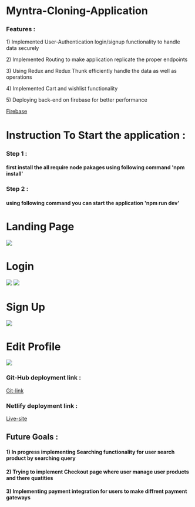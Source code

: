 <h1>Myntra-Cloning-Application</h1>

<h3>Features : </h3>
   <p>1) Implemented User-Authentication login/signup functionality to handle data securely</p>
   <p>2) Implemented Routing to make application replicate the proper endpoints</p>
   <p>3) Using Redux and Redux Thunk efficiently handle the data as well as operations</p>
   <p>4) Implemented Cart and wishlist functionality</p>
   <p>5) Deploying back-end on firebase for better performance</p>

<a href="https://firebase.google.com/">Firebase</a>

<h1>Instruction To Start the application : </h1>
  <h3>Step 1 :</h3>
    <h4>first install the all require node pakages using following command <span>'npm install'</span></h4>

  <h3>Step 2 :</h3>
<h4>using following command you can start the application <span>'npm run dev'</span></h4>

<h1>Landing Page</h1>

<image src="https://i.ibb.co/bBQs0RG/Screenshot-2024-10-05-220355.png"/>

<h1>Login</h1>

<image src="https://i.ibb.co/5Gr26Dn/Screenshot-2024-10-05-220428.png"/>

<image src="https://i.ibb.co/yq93X3V/Screenshot-2024-10-05-220451.png"/>

<h1>Sign Up</h1>

<image src="https://i.ibb.co/Q6JR439/Screenshot-2024-10-05-220509.png"/>

<h1>Edit Profile</h1>

<image src="https://i.ibb.co/Z1QrMpS/Screenshot-2024-10-05-220610.png"/>

<h3>Git-Hub deployment link : </h3> <a href="https://github.com/masai-course/sagar_bhagwatkar_cap06_155/tree/master/React_Crash_Course/Construct-Week-Project">Git-link</a>

<h3>Netlify deployment link : </h3> <a href="https://basic-mantra-clonify1.netlify.app/">Live-site</a>

<h2>Future Goals : </h2>

   <h4>1) In progress implementing Searching functionality for user search product by searching query<h4>
   <h4>2) Trying to implement Checkout page where user manage user products and there quatities</h4>
   <h4>3) Implementing payment integration for users to make diffrent payment gateways</h4>
